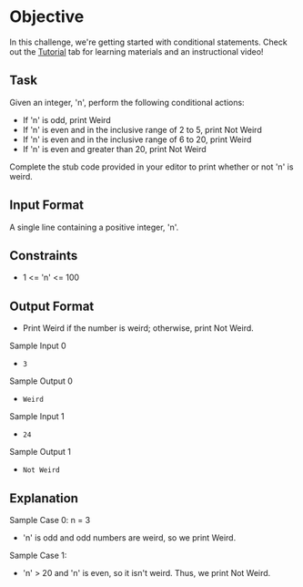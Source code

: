 # Objective
In this challenge, we're getting started with conditional statements. Check out the [Tutorial](https://www.hackerrank.com/challenges/30-conditional-statements/tutorial) tab for learning materials and an instructional video!

## Task
Given an integer, 'n', perform the following conditional actions:
* If 'n' is odd, print Weird
* If 'n' is even and in the inclusive range of 2 to 5, print Not Weird
* If 'n' is even and in the inclusive range of 6 to 20, print Weird
* If 'n' is even and greater than 20, print Not Weird

Complete the stub code provided in your editor to print whether or not 'n' is weird.

## Input Format
A single line containing a positive integer, 'n'.

## Constraints
 * 1 <= 'n' <= 100

## Output Format
* Print Weird if the number is weird; otherwise, print Not Weird.
 
Sample Input 0
*     3

Sample Output 0
*     Weird

Sample Input 1
*     24
 
Sample Output 1
*     Not Weird

## Explanation
Sample Case 0: n = 3
* 'n' is odd and odd numbers are weird, so we print Weird.

Sample Case 1:
* 'n' > 20 and 'n' is even, so it isn't weird. Thus, we print Not Weird.

